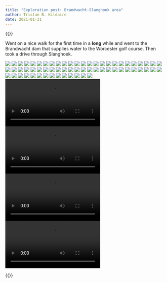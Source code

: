 ```yaml
---
title: "Exploration post: Brandwacht-Slanghoek area"
author: Tristan B. Kildaire
date: 2021-01-31
---
```


{{<bruh>}}
<p>Went on a nice walk for the first time in a <b>long</b> while and went to the Brandwacht dam that supplies water to
the Worcester golf course. Then took a drive through Slanghoek.</p>

<img src="/img/walk_outdoors_brandwacht/photo_10@31-01-2021_15-49-16.jpg"></img>
<img src="/img/walk_outdoors_brandwacht/photo_11@31-01-2021_15-49-16.jpg"></img>
<img src="/img/walk_outdoors_brandwacht/photo_12@31-01-2021_15-49-16.jpg"></img>
<img src="/img/walk_outdoors_brandwacht/photo_13@31-01-2021_15-49-16.jpg"></img>
<img src="/img/walk_outdoors_brandwacht/photo_14@31-01-2021_15-49-16.jpg"></img>
<img src="/img/walk_outdoors_brandwacht/photo_15@31-01-2021_15-49-16.jpg"></img>
<img src="/img/walk_outdoors_brandwacht/photo_16@31-01-2021_15-49-24.jpg"></img>
<img src="/img/walk_outdoors_brandwacht/photo_17@31-01-2021_15-49-24.jpg"></img>
<img src="/img/walk_outdoors_brandwacht/photo_18@31-01-2021_15-49-24.jpg"></img>
<img src="/img/walk_outdoors_brandwacht/photo_19@31-01-2021_15-49-24.jpg"></img>
<img src="/img/walk_outdoors_brandwacht/photo_20@31-01-2021_15-49-24.jpg"></img>
<img src="/img/walk_outdoors_brandwacht/photo_21@31-01-2021_15-49-24.jpg"></img>
<img src="/img/walk_outdoors_brandwacht/photo_22@31-01-2021_15-49-24.jpg"></img>
<img src="/img/walk_outdoors_brandwacht/photo_23@31-01-2021_15-49-24.jpg"></img>
<img src="/img/walk_outdoors_brandwacht/photo_24@31-01-2021_15-49-24.jpg"></img>
<img src="/img/walk_outdoors_brandwacht/photo_25@31-01-2021_15-49-24.jpg"></img>
<img src="/img/walk_outdoors_brandwacht/photo_26@31-01-2021_15-49-28.jpg"></img>
<img src="/img/walk_outdoors_brandwacht/photo_27@31-01-2021_15-49-28.jpg"></img>
<img src="/img/walk_outdoors_brandwacht/photo_28@31-01-2021_15-49-28.jpg"></img>
<img src="/img/walk_outdoors_brandwacht/photo_29@31-01-2021_15-49-28.jpg"></img>
<img src="/img/walk_outdoors_brandwacht/photo_30@31-01-2021_15-49-28.jpg"></img>
<img src="/img/walk_outdoors_brandwacht/photo_31@31-01-2021_15-49-28.jpg"></img>
<img src="/img/walk_outdoors_brandwacht/photo_32@31-01-2021_15-49-28.jpg"></img>
<img src="/img/walk_outdoors_brandwacht/photo_33@31-01-2021_15-49-28.jpg"></img>
<img src="/img/walk_outdoors_brandwacht/photo_34@31-01-2021_15-49-28.jpg"></img>
<img src="/img/walk_outdoors_brandwacht/photo_35@31-01-2021_15-49-28.jpg"></img>
<img src="/img/walk_outdoors_brandwacht/photo_36@31-01-2021_15-49-34.jpg"></img>
<img src="/img/walk_outdoors_brandwacht/photo_37@31-01-2021_15-49-34.jpg"></img>
<img src="/img/walk_outdoors_brandwacht/photo_38@31-01-2021_15-49-34.jpg"></img>
<img src="/img/walk_outdoors_brandwacht/photo_39@31-01-2021_15-49-34.jpg"></img>
<img src="/img/walk_outdoors_brandwacht/photo_40@31-01-2021_15-49-34.jpg"></img>
<img src="/img/walk_outdoors_brandwacht/photo_41@31-01-2021_15-49-34.jpg"></img>
<img src="/img/walk_outdoors_brandwacht/photo_42@31-01-2021_15-49-34.jpg"></img>
<img src="/img/walk_outdoors_brandwacht/photo_43@31-01-2021_15-49-34.jpg"></img>
<img src="/img/walk_outdoors_brandwacht/photo_44@31-01-2021_15-49-34.jpg"></img>
<img src="/img/walk_outdoors_brandwacht/photo_45@31-01-2021_15-49-34.jpg"></img>
<img src="/img/walk_outdoors_brandwacht/photo_46@31-01-2021_15-49-38.jpg"></img>
<img src="/img/walk_outdoors_brandwacht/photo_47@31-01-2021_15-49-38.jpg"></img>
<img src="/img/walk_outdoors_brandwacht/photo_48@31-01-2021_15-49-38.jpg"></img>
<img src="/img/walk_outdoors_brandwacht/photo_49@31-01-2021_15-49-38.jpg"></img>
<img src="/img/walk_outdoors_brandwacht/photo_50@31-01-2021_15-49-38.jpg"></img>
<img src="/img/walk_outdoors_brandwacht/photo_51@31-01-2021_15-49-38.jpg"></img>
<img src="/img/walk_outdoors_brandwacht/photo_52@31-01-2021_15-49-38.jpg"></img>
<img src="/img/walk_outdoors_brandwacht/photo_53@31-01-2021_15-49-38.jpg"></img>
<img src="/img/walk_outdoors_brandwacht/photo_54@31-01-2021_15-49-38.jpg"></img>
<img src="/img/walk_outdoors_brandwacht/photo_55@31-01-2021_15-49-38.jpg"></img>
<img src="/img/walk_outdoors_brandwacht/photo_56@31-01-2021_15-49-41.jpg"></img>
<img src="/img/walk_outdoors_brandwacht/photo_57@31-01-2021_15-49-41.jpg"></img>
<img src="/img/walk_outdoors_brandwacht/photo_58@31-01-2021_15-49-41.jpg"></img>
<img src="/img/walk_outdoors_brandwacht/photo_59@31-01-2021_15-49-41.jpg"></img>
<img src="/img/walk_outdoors_brandwacht/photo_60@31-01-2021_15-49-41.jpg"></img>
<img src="/img/walk_outdoors_brandwacht/photo_61@31-01-2021_15-49-41.jpg"></img>
<img src="/img/walk_outdoors_brandwacht/photo_62@31-01-2021_15-49-41.jpg"></img>
<img src="/img/walk_outdoors_brandwacht/photo_6@31-01-2021_15-49-16.jpg"></img>
<img src="/img/walk_outdoors_brandwacht/photo_63@31-01-2021_15-49-41.jpg"></img>
<img src="/img/walk_outdoors_brandwacht/photo_64@31-01-2021_15-49-41.jpg"></img>
<img src="/img/walk_outdoors_brandwacht/photo_65@31-01-2021_16-03-26.jpg"></img>
<img src="/img/walk_outdoors_brandwacht/photo_66@31-01-2021_16-03-26.jpg"></img>
<img src="/img/walk_outdoors_brandwacht/photo_67@31-01-2021_16-03-26.jpg"></img>
<img src="/img/walk_outdoors_brandwacht/photo_69@31-01-2021_16-03-26.jpg"></img>
<img src="/img/walk_outdoors_brandwacht/photo_70@31-01-2021_16-03-26.jpg"></img>
<img src="/img/walk_outdoors_brandwacht/photo_7@31-01-2021_15-49-16.jpg"></img>
<img src="/img/walk_outdoors_brandwacht/photo_8@31-01-2021_15-49-16.jpg"></img>
<img src="/img/walk_outdoors_brandwacht/photo_9@31-01-2021_15-49-16.jpg"></img>
<video src="/img/walk_outdoors_brandwacht/video_10@31-01-2021_16-06-00.mp4"></video>
<video src="/img/walk_outdoors_brandwacht/video_3@31-01-2021_16-03-26.mp4"></video>
<video src="/img/walk_outdoors_brandwacht/video_4@31-01-2021_16-03-26.mp4"></video>
<video src="/img/walk_outdoors_brandwacht/video_5@31-01-2021_16-06-00.mp4"></videi>
<video src="/img/walk_outdoors_brandwacht/video_6@31-01-2021_16-06-00.mp4"></video>
<video src="/img/walk_outdoors_brandwacht/video_7@31-01-2021_16-06-00.mp4"></video>
<video src="/img/walk_outdoors_brandwacht/video_8@31-01-2021_16-06-00.mp4"></video>
<video src="/img/walk_outdoors_brandwacht/video_9@31-01-2021_16-06-00.mp4"></video>

















{{</bruh>}}
